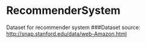 # RecommenderSystem
Dataset for recommender system
###Dataset source: http://snap.stanford.edu/data/web-Amazon.html
